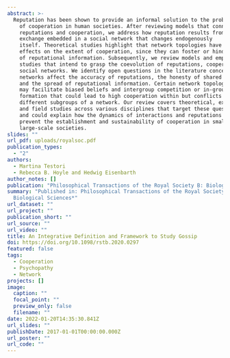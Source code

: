```yaml
---
abstract: >-
  Reputation has been shown to provide an informal solution to the problem
    of cooperation in human societies. After reviewing models that connect
    reputations and cooperation, we address how reputation results from information
    exchange embedded in a social network that changes endogenously
    itself. Theoretical studies highlight that network topologies have different
    effects on the extent of cooperation, since they can foster or hinder the flow
    of reputational information. Subsequently, we review models and empirical
    studies that intend to grasp the coevolution of reputations, cooperation and
    social networks. We identify open questions in the literature concerning how
    networks affect the accuracy of reputations, the honesty of shared information
    and the spread of reputational information. Certain network topologies
    may facilitate biased beliefs and intergroup competition or in-group identity
    formation that could lead to high cooperation within but conflicts between
    different subgroups of a network. Our review covers theoretical, experimental
    and field studies across various disciplines that target these questions
    and could explain how the dynamics of interactions and reputations help or
    prevent the establishment and sustainability of cooperation in small- and
    large-scale societies.
slides: ""
url_pdf: uploads/royalsoc.pdf
publication_types:
  - "2"
authors:
  - Martina Testori
  - Rebecca B. Hoyle and Hedwig Eisenbarth
author_notes: []
publication: "Philosophical Transactions of the Royal Society B: Biological Sciences"
summary: "Published in: Philosophical Transactions of the Royal Society B:
  Biological Sciences*"
url_dataset: ""
url_project: ""
publication_short: ""
url_source: ""
url_video: ""
title: An Integrative Definition and Framework to Study Gossip
doi: https://doi.org/10.1098/rstb.2020.0297
featured: false
tags:
  - Cooperation
  - Psychopathy
  - Network
projects: []
image:
  caption: ""
  focal_point: ""
  preview_only: false
  filename: ""
date: 2022-01-20T14:35:30.841Z
url_slides: ""
publishDate: 2017-01-01T00:00:00.000Z
url_poster: ""
url_code: ""
---
```

<script type='text/javascript' src='https://d1bxh8uas1mnw7.cloudfront.net/assets/embed.js'></script>

<div data-badge-details="right" data-badge-type="large-donut" data-doi=" https://doi.org/10.1098/rstb.2020.0297" data-hide-no-mentions="true" class="altmetric-embed"></div>